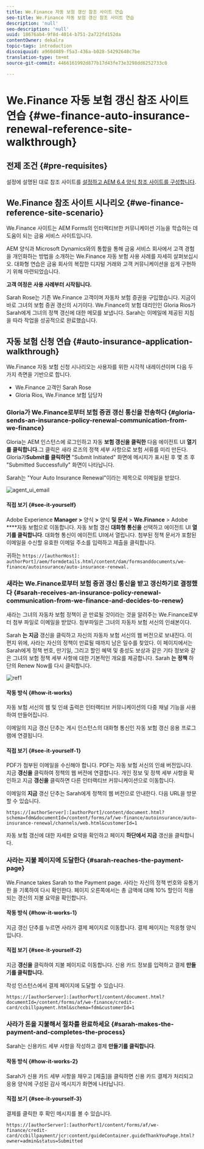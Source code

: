 ```yaml
---
title: We.Finance 자동 보험 갱신 참조 사이트 연습
seo-title: We.Finance 자동 보험 갱신 참조 사이트 연습
description: 'null'
seo-description: 'null'
uuid: 18676ab4-9f8d-4014-b751-2a722fd152da
contentOwner: dekalra
topic-tags: introduction
discoiquuid: a960d489-f5a3-436a-b028-54292648c7be
translation-type: tm+mt
source-git-commit: 4466161992d877b17d43fe73e3298dd6252733c0

---
```



# We.Finance 자동 보험 갱신 참조 사이트 연습 {#we-finance-auto-insurance-renewal-reference-site-walkthrough}

## 전제 조건 {#pre-requisites}

설정에 설명된 대로 참조 사이트를 [설정하고 AEM 6.4 양식 참조 사이트를 구성합니다](/help/forms/using/setup-reference-sites.md).

## We.Finance 참조 사이트 시나리오 {#we-finance-reference-site-scenario}

We.Finance 사이트는 AEM Forms의 인터랙티브한 커뮤니케이션 기능을 학습하는 데 도움이 되는 금융 서비스 사이트입니다.

AEM 양식과 Microsoft Dynamics와의 통합을 통해 금융 서비스 회사에서 고객 경험을 개인화하는 방법을 소개하는 We.Finance 자동 보험 사용 사례를 자세히 살펴보십시오. 대화형 연습은 금융 회사의 복잡한 디지털 거래와 고객 커뮤니케이션을 쉽게 구현하기 위해 마련되었습니다.

**고객 여정은 사용 사례부터 시작됩니다.**

Sarah Rose는 기존 We.Finance 고객이며 자동차 보험 증권을 구입했습니다. 지금이 바로 그녀의 보험 증권 갱신의 시기이다. We.Finance의 보험 대리인인 Gloria Rios가 Sarah에게 그녀의 정책 갱신에 대한 메모를 보냅니다. Sarah는 이메일에 제공된 지침을 따라 작업을 성공적으로 완료했습니다.

## 자동 보험 신청 연습 {#auto-insurance-application-walkthrough}

We.Finance 자동 보험 신청 시나리오는 사용자를 위한 시각적 내레이션이며 다음 두 가지 측면을 기반으로 합니다.

* We.Finance 고객인 Sarah Rose
* Gloria Rios, We.Finance 보험 담당자

### Gloria가 We.Finance로부터 보험 증권 갱신 통신을 전송하다 {#gloria-sends-an-insurance-policy-renewal-communication-from-we-finance}

Gloria는 AEM 인스턴스에 로그인하고 자동 **보험 갱신을 클릭한** 다음 에이전트 UI **열기를 클릭합니다.**&#x200B;그 클릭은 새라 로즈의 정책 세부 사항으로 보험 서류를 미리 만든다. Gloria가&#x200B;**Submit를 클릭하면** &quot;Submit Initiated&quot; 화면에 메시지가 표시된 후 몇 초 후 &quot;Submitted Successfully&quot; 화면이 나타납니다.

Sarah는 &quot;Your Auto Insurance Renewal&quot;이라는 제목으로 이메일을 받았다.

![agent_ui_email](assets/agent_ui_email.png)

#### 직접 보기 {#see-it-yourself}

Adobe Experience **Manager >** 양식 **>** 양식 **및 문서** > **We.Finance** > Adobe ****&#x200B;자동 보험으로 이동합니다. 자동 보험 갱신 **대화형 통신을** 선택하고 에이전트 UI **열기를 클릭합니다**. 대화형 통신이 에이전트 UI에서 열립니다. 첨부된 정책 문서가 포함된 이메일을 수신할 유효한 이메일 주소를 입력하고 제출을 클릭합니다.

귀하는 `https://[authorHost]: authorPort]/aem/formdetails.html/content/dam/formsanddocuments/we-finance/autoinsurance/auto-insurance-renewal.`

### 새라는 We.Finance로부터 보험 증권 갱신 통신을 받고 갱신하기로 결정했다 {#sarah-receives-an-insurance-policy-renewal-communication-from-we-finance-and-decides-to-renew}

새라는 그녀의 자동차 보험 정책이 곧 만료될 것이라는 것을 알려주는 We.Finance로부터 첨부 파일로 이메일을 받았다. 첨부파일은 그녀의 자동차 보험 서신의 인쇄본이다.

Sarah **는 지금** 갱신을 클릭하고 자신의 자동차 보험 서신의 웹 버전으로 보내진다. 이 편지 위에, 사라는 자신의 정책이 만료될 때까지 남은 일수를 찾았다. 이 페이지에서는 Sarah에게 정책 번호, 만기일, 그리고 할인 혜택 및 충성도 보상과 같은 기타 정보와 같은 그녀의 보험 정책 세부 사항에 대한 기본적인 개요를 제공합니다. Sarah **는 정책** 하단의 Renew Now를 다시 클릭합니다.

![ref1](assets/ref1.png)

#### 작동 방식 {#how-it-works}

자동 보험 서신의 웹 및 인쇄 출력은 인터랙티브 커뮤니케이션의 다중 채널 기능을 사용하여 만들어집니다.

이메일의 지금 갱신 단추는 게시 인스턴스의 대화형 통신인 자동 보험 갱신 응용 프로그램에 연결됩니다.

#### 직접 보기 {#see-it-yourself-1}

PDF가 첨부된 이메일을 수신해야 합니다. PDF는 자동 보험 서신의 인쇄 버전입니다. 지금 **갱신을** 클릭하여 정책의 웹 버전에 연결합니다. 개인 정보 및 정책 세부 사항을 확인하고 지금 **갱신을** 클릭하면 다른 인터랙티브 커뮤니케이션으로 이동합니다.

이메일의 **지금** 갱신 단추는 Sarah에게 정책의 웹 버전으로 안내한다. 다음 URL을 방문할 수 있습니다.

`https://[authorServer]:[authorPort]/content/document.html?schema=fdm&documentId=/content/forms/af/we-finance/autoinsurance/auto-insurance-renewal/channels/web.html&customerId=1`

자동 보험 갱신에 대한 자세한 요약을 확인하고 페이지 **하단에서 지금** 갱신을 클릭합니다.

### 사라는 지불 페이지에 도달한다 {#sarah-reaches-the-payment-page}

We.Finance takes Sarah to the Payment page. 사라는 자신의 정책 번호와 유통기한 을 기록하여 다시 확인한다. 페이지 오른쪽에서는 총 금액에 대해 10% 할인이 적용되는 갱신의 지불 요약을 확인합니다.

#### 작동 방식 {#how-it-works-1}

지금 갱신 단추를 누르면 사라가 결제 페이지로 이동합니다. 결제 페이지는 적응형 양식입니다.

#### 직접 보기 {#see-it-yourself-2}

지금 **갱신을** 클릭하여 지불 페이지로 이동합니다. 신용 카드 정보를 입력하고 결제 **만들기를 클릭합니다.**

작성 인스턴스에서 결제 페이지에 도달할 수 있습니다.

`https://[authorServer]:[authorPort]/content/document.html?documentId=/content/forms/af/we-finance/credit-card/ccbillpayment.html&schema=fdm&customerId=1`

### 사라가 돈을 지불해서 절차를 완료하세요 {#sarah-makes-the-payment-and-completes-the-process}

Sarah는 신용카드 세부 사항을 작성하고 결제 **만들기를 클릭합니다**.

#### 작동 방식 {#how-it-works-2}

Sarah가 신용 카드 세부 사항을 채우고 [제출]을 클릭하면 신용 카드 결제가 처리되고 응용 양식에 구성된 감사 메시지가 화면에 나타납니다.

#### 직접 보기 {#see-it-yourself-3}

결제를 클릭한 후 확인 메시지를 볼 수 있습니다.

`https://[authorServer]:[authorPort]/content/forms/af/we-finance/credit-card/ccbillpayment/jcr:content/guideContainer.guideThankYouPage.html?owner=admin&status=Submitted`
